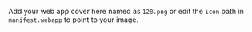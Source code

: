 Add your web app cover here named as `128.png`
or edit the `icon` path in `manifest.webapp` to point to your image.
